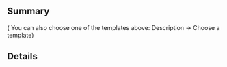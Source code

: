 ## Summary

( You can also choose one of the templates above: Description -> Choose a template)

## Details
